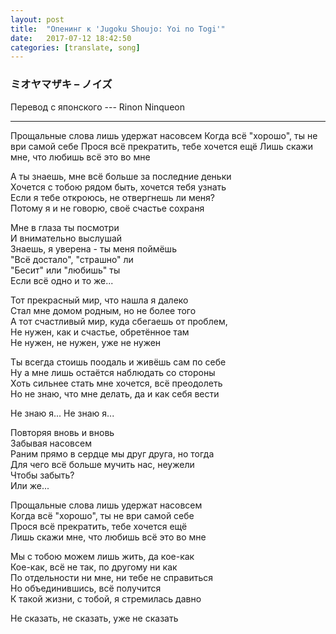 ```yaml
---
layout: post
title:  "Опенинг к 'Jugoku Shoujo: Yoi no Togi'"
date:   2017-07-12 18:42:50
categories: [translate, song]
---
```

<div class="modal fade" id="myModal" tabindex="-1" role="dialog" aria-labelledby="myModalLabel" aria-hidden="true">
      <div class="modal-dialog">
        <div class="modal-content">
		<center>
          <div class="modal-body">               
          </div>
		</center>
        </div><!-- /.modal-content -->
      </div><!-- /.modal-dialog -->
    </div><!-- /.modal -->

<div class="thumbnails">
</div>

### ミオヤマザキ &ndash; ノイズ

Перевод с японского --- Rinon Ninqueon<br>
<hr>
Прощальные слова лишь удержат насовсем  
Когда всё "хорошо", ты не ври самой себе  
Прося всё прекратить, тебе хочется ещё  
Лишь скажи мне, что любишь всё это во мне  

А ты знаешь, мне всё больше за последние деньки  
Хочется с тобою рядом быть, хочется тебя узнать  
Если я тебе откроюсь, не отвергнешь ли меня?  
Потому я и не говорю, своё счастье сохраня  

Мне в глаза ты посмотри  
И внимательно выслушай  
Знаешь, я уверена - ты меня поймёшь  
"Всё достало", "страшно" ли  
"Бесит" или "любишь" ты  
Если всё одно и то же...  

Тот прекрасный мир, что нашла я далеко  
Стал мне домом родным, но не более того  
А тот счастливый мир, куда сбегаешь от проблем,  
Не нужен, как и счастье, обретённое там  
Не нужен, не нужен, уже не нужен  

Ты всегда стоишь поодаль и живёшь сам по себе  
Ну а мне лишь остаётся наблюдать со стороны  
Хоть сильнее стать мне хочется, всё преодолеть  
Но не знаю, что мне делать, да и как себя вести  

Не знаю я...
Не знаю я...

Повторяя вновь и вновь  
Забывая насовсем  
Раним прямо в сердце мы друг друга, но тогда  
Для чего всё больше мучить нас, неужели  
Чтобы забыть?  
Или же...  

Прощальные слова лишь удержат насовсем  
Когда всё "хорошо", ты не ври самой себе  
Прося всё прекратить, тебе хочется ещё  
Лишь скажи мне, что любишь всё это во мне  

Мы с тобою можем лишь жить, да кое-как  
Кое-как, всё не так, по другому ни как  
По отдельности ни мне, ни тебе не справиться  
Но объединившись, всё получится  
К такой жизни, с тобой, я стремилась давно  

Не сказать, не сказать, уже не сказать  
<br><br><br><br><br>